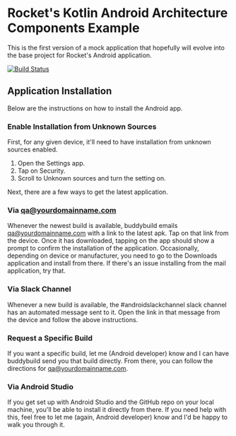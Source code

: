 # Rocket's Kotlin Android Architecture Components Example

This is the first version of a mock application that hopefully will evolve into the base project for Rocket's Android application.

[![Build Status](https://www.bitrise.io/app/edf2965e90d6ca81/status.svg?token=M9TjJbSh1cmaUfFqzBkEUg&branch=master)](https://www.bitrise.io/app/edf2965e90d6ca81)

## Application Installation
Below are the instructions on how to install the Android app.

### Enable Installation from Unknown Sources
First, for any given device, it'll need to have installation from unknown sources enabled.

1. Open the Settings app.
2. Tap on Security.
3. Scroll to Unknown sources and turn the setting on.

Next, there are a few ways to get the latest application.

### Via qa@yourdomainname.com
Whenever the newest build is available, buddybuild emails qa@yourdomainname.com with a link to the latest apk. Tap on that link from the device. Once it has downloaded, tapping on the app should show a prompt to confirm the installation of the application. Occasionally, depending on device or manufacturer, you need to go to the Downloads application and install from there. If there's an issue installing from the mail application, try that.

### Via Slack Channel
Whenever a new build is available, the ﻿#androidslackchannel﻿ slack channel has an automated message sent to it. Open the link in that message from the device and follow the above instructions.

### Request a Specific Build
If you want a specific build, let me (Android developer) know and I can have buddybuild send you that build directly. From there, you can follow the directions for qa@yourdomainname.com.

### Via Android Studio
If you get set up with Android Studio﻿ and the GitHub repo﻿ on your local machine, you'll be able to install it directly from there. If you need help with this, feel free to let me (again, Android developer) know and I'd be happy to walk you through it.
